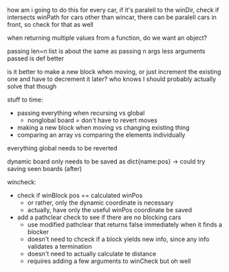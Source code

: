 how am i going to do this
for every car, if it's paralell to the winDir, check if intersects winPath
for cars other than wincar, there can be paralell cars in front, so check for that as well

when returning multiple values from a function, do we want an object?


passing len=n list is about the same as passing n args
less arguments passed is def better

is it better to make a new block when moving, 
or just increment the existing one and have to decrement it later?
who knows
I should probably actually solve that though

stuff to time:
 - passing everything when recursing vs global
   - nonglobal board = don't have to revert moves
 - making a new block when moving vs changing existing thing
 - comparing an array vs comparing the elements individually

everything global needs to be reverted

dynamic board only needs to be saved as dict{name:pos} -> could try saving seen boards (after)

wincheck:
 - check if winBlock pos == calculated winPos
   - or rather, only the dynamic coordinate is necessary
   - actually, have only the useful winPos coordinate be saved
 - add a pathclear check to see if there are no blocking cars
   - use modified pathclear that returns false immediately when it finds a blocker
   - doesn't need to chceck if a block yields new info, since any info validates a termination
   - doesn't need to actually calculate te distance
   - requires adding a few arguments to winCheck but oh well
